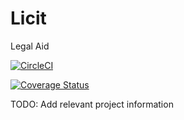 # Licit
Legal Aid

[![CircleCI](https://circleci.com/gh/CoWare/Licit/tree/develop.svg?style=svg)](https://circleci.com/gh/CoWare/Licit/tree/develop)

[![Coverage Status](https://coveralls.io/repos/github/bolorundurowb/Licit/badge.svg?branch=master)](https://coveralls.io/github/bolorundurowb/Licit?branch=master)

TODO: Add relevant project information

